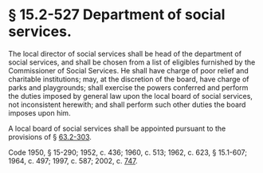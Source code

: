 # § 15.2-527 Department of social services.

<p>The local director of social services shall be head of the department of social services, and shall be chosen from a list of eligibles furnished by the Commissioner of Social Services. He shall have charge of poor relief and charitable institutions; may, at the discretion of the board, have charge of parks and playgrounds; shall exercise the powers conferred and perform the duties imposed by general law upon the local board of social services, not inconsistent herewith; and shall perform such other duties the board imposes upon him.</p><p>A local board of social services shall be appointed pursuant to the provisions of § <a href='http://law.lis.virginia.gov/vacode/63.2-303/'>63.2-303</a>.</p><p>Code 1950, § 15-290; 1952, c. 436; 1960, c. 513; 1962, c. 623, § 15.1-607; 1964, c. 497; 1997, c. 587; 2002, c. <a href='http://lis.virginia.gov/cgi-bin/legp604.exe?021+ful+CHAP0747'>747</a>.</p>